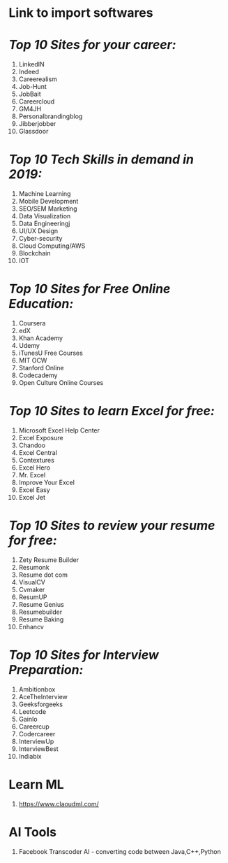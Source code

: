 # Link to import softwares
# *Top 10 Sites for your career:*

1. LinkedIN
2. Indeed
3. Careerealism
4. Job-Hunt
5. JobBait
6. Careercloud
7. GM4JH
8. Personalbrandingblog
9. Jibberjobber
10. Glassdoor

# *Top 10 Tech Skills in demand in 2019:* 

1. Machine Learning
2. Mobile Development
3. SEO/SEM Marketing
4. Data Visualization 
5. Data Engineeringj
6. UI/UX Design
7. Cyber-security 
8. Cloud Computing/AWS
9. Blockchain
10. IOT

# *Top 10 Sites for Free Online Education:*

1. Coursera
2. edX
3. Khan Academy
4. Udemy
5. iTunesU Free Courses
6. MIT OCW
7. Stanford Online
8. Codecademy
9. Open Culture Online Courses

# *Top 10 Sites to learn Excel for free:* 

1. Microsoft Excel Help Center
2. Excel Exposure
3. Chandoo
4. Excel Central
5. Contextures
6. Excel Hero
7. Mr. Excel
8. Improve Your Excel
9. Excel Easy
10. Excel Jet

# *Top 10 Sites to review your resume for free:* 

1. Zety Resume Builder
2. Resumonk
3. Resume dot com
4. VisualCV
5. Cvmaker
6. ResumUP
7. Resume Genius
8. Resumebuilder
9. Resume Baking
10. Enhancv

# *Top 10 Sites for Interview Preparation:* 

1. Ambitionbox
2. AceTheInterview
3. Geeksforgeeks
4. Leetcode
5. Gainlo
6. Careercup
7. Codercareer
8. InterviewUp
9. InterviewBest
10. Indiabix
    
# Learn ML

1. https://www.claoudml.com/

# AI Tools

1. Facebook Transcoder AI - converting code between Java,C++,Python

